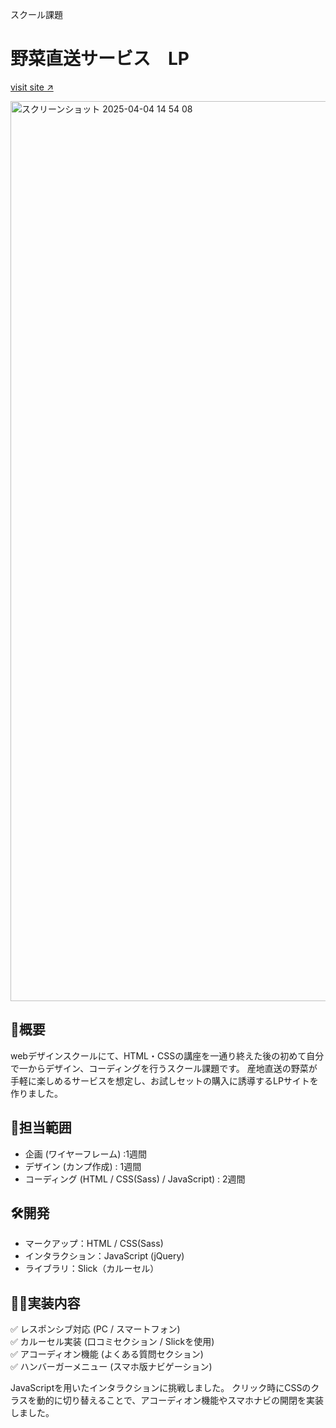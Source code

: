 スクール課題
# 野菜直送サービス　LP
[visit site ↗︎](https://takatsu-yuki.github.io/sugutabe_LP/)

<img width="1440" alt="スクリーンショット 2025-04-04 14 54 08" src="https://github.com/user-attachments/assets/0073e9de-4089-4d0e-979a-590a8af5ae4a" />


## 📝概要
   webデザインスクールにて、HTML・CSSの講座を一通り終えた後の初めて自分で一からデザイン、コーディングを行うスクール課題です。
   産地直送の野菜が手軽に楽しめるサービスを想定し、お試しセットの購入に誘導するLPサイトを作りました。

## 🎨担当範囲
   - 企画 (ワイヤーフレーム) :1週間
   - デザイン (カンプ作成) : 1週間
   - コーディング (HTML / CSS(Sass) / JavaScript) : 2週間

## 🛠️開発
   - マークアップ：HTML / CSS(Sass)
   - インタラクション：JavaScript (jQuery)
   - ライブラリ：Slick（カルーセル）

## 👩‍💻実装内容
   ✅ レスポンシブ対応 (PC / スマートフォン)  
   ✅ カルーセル実装 (口コミセクション / Slickを使用)  
   ✅ アコーディオン機能 (よくある質問セクション)  
   ✅ ハンバーガーメニュー (スマホ版ナビゲーション)  

   JavaScriptを用いたインタラクションに挑戦しました。
   クリック時にCSSのクラスを動的に切り替えることで、アコーディオン機能やスマホナビの開閉を実装しました。
   
   


